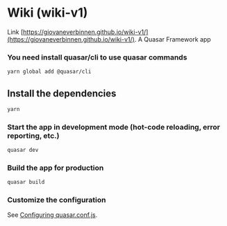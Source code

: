 # Wiki (wiki-v1)

Link [https://giovaneverbinnen.github.io/wiki-v1/](https://giovaneverbinnen.github.io/wiki-v1/).
A Quasar Framework app

### You need install quasar/cli to use quasar commands
```bash
yarn global add @quasar/cli
```

## Install the dependencies
```bash
yarn
```

### Start the app in development mode (hot-code reloading, error reporting, etc.)
```bash
quasar dev
```


### Build the app for production
```bash
quasar build
```

### Customize the configuration
See [Configuring quasar.conf.js](https://quasar.dev/quasar-cli/quasar-conf-js).
